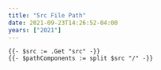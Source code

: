 ```yaml
---
title: "Src File Path"
date: 2021-09-23T14:26:52-04:00
years: ["2021"]
---
```

<!--more-->

```go-html-template
{{- $src := .Get "src" -}}
{{- $pathComponents := split $src "/" -}}
```
